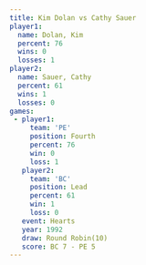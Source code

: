 ```yaml
---
title: Kim Dolan vs Cathy Sauer
player1:            
  name: Dolan, Kim  
  percent: 76       
  wins: 0           
  losses: 1         
player2:            
  name: Sauer, Cathy
  percent: 61       
  wins: 1           
  losses: 0         
games:
 - player1:          
     team: 'PE'      
     position: Fourth
     percent: 76     
     win: 0          
     loss: 1         
   player2:        
     team: 'BC'    
     position: Lead
     percent: 61   
     win: 1        
     loss: 0       
   event: Hearts        
   year: 1992           
   draw: Round Robin(10)
   score: BC 7 - PE 5   
---
```

